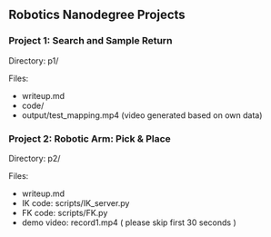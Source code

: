 ## Robotics Nanodegree Projects

### Project 1: Search and Sample Return

Directory: p1/

Files:
* writeup.md
* code/
* output/test_mapping.mp4 (video generated based on own data) 


### Project 2: Robotic Arm: Pick & Place

Directory: p2/

Files:

* writeup.md
* IK code: scripts/IK_server.py 
* FK code: scripts/FK.py 
* demo video: record1.mp4 ( please skip first 30 seconds )

